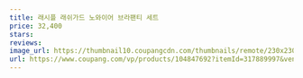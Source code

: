 ```yaml
---
title: 래시플 래쉬가드 노와이어 브라팬티 세트
price: 32,400
stars:
reviews:
image_url: https://thumbnail10.coupangcdn.com/thumbnails/remote/230x230ex/image/vendor_inventory/a96c/006244df0b5f60aed2686f86b27326681bcc3522564bfd2b2ec41cce3e7e.jpg
url: https://www.coupang.com/vp/products/104847692?itemId=317889997&vendorItemId=3780398347
---
```


